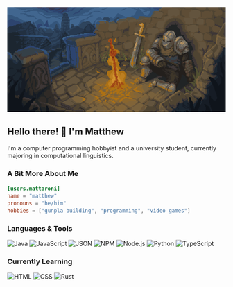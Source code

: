 <div id=banner align=center>
    <img src="./assets/rest-here-weary-traveler.webp" width="700">
</div>

## Hello there! 👋 I'm Matthew
I'm a computer programming hobbyist and a university student, currently majoring in computational linguistics.

### A Bit More About Me
```toml
[users.mattaroni]
name = "matthew"
pronouns = "he/him"
hobbies = ["gunpla building", "programming", "video games"]
```

### Languages & Tools
![Java](https://img.shields.io/badge/Java-1e1e2e?style=flat&logo=openjdk)
![JavaScript](https://img.shields.io/badge/JavaScript-1e1e2e?style=flat&logo=javascript&logoColor=F7DF1E)
![JSON](https://img.shields.io/badge/JSON-1e1e2e?style=flat&logo=json)
![NPM](https://img.shields.io/badge/NPM-1e1e2e?style=flat&logo=npm&logoColor=CB3837)
![Node.js](https://img.shields.io/badge/Node.js-1e1e2e?style=flat&logo=node.js&logoColor=5FA04E)
![Python](https://img.shields.io/badge/Python-1e1e2e?style=flat&logo=python&logoColor=3776AB)
![TypeScript](https://img.shields.io/badge/TypeScript-1e1e2e?style=flat&logo=typescript&logoColor=3178C6)

### Currently Learning
![HTML](https://img.shields.io/badge/HTML-1e1e2e?style=flat&logo=html5&logoColor=E34F26)
![CSS](https://img.shields.io/badge/CSS-1e1e2e?style=flat&logo=css3&logoColor=1572B6)
![Rust](https://img.shields.io/badge/Rust-1e1e2e?style=flat&logo=rust)